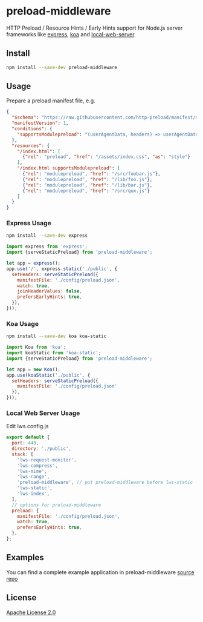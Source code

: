# preload-middleware

HTTP Preload / Resource Hints / Early Hints support for Node.js server frameworks like [express](https://npmjs.com/package/express), [koa](https://www.npmjs.com/package/koa) and [local-web-server](https://www.npmjs.com/package/local-web-server).

## Install

```sh
npm install --save-dev preload-middleware
```

## Usage

Prepare a preload manifest file, e.g.

```json
{
  "$schema": "https://raw.githubusercontent.com/http-preload/manifest/master/preload-v1.schema.json",
  "manifestVersion": 1,
  "conditions": {
    "supportsModulepreload": "(userAgentData, headers) => userAgentData.brands.some((e)=>e.brand==='Chromium'&&parseInt(e.version)>=66)"
  },
  "resources": {
    "/index.html": [
      {"rel": "preload", "href": "/assets/index.css", "as": "style"}
    ],
    "/index.html supportsModulepreload": [
      {"rel": "modulepreload", "href": "/src/foobar.js"},
      {"rel": "modulepreload", "href": "/lib/foo.js"},
      {"rel": "modulepreload", "href": "/lib/bar.js"},
      {"rel": "modulepreload", "href": "/src/qux.js"}
    ]
  }
}
```

### Express Usage

```sh
npm install --save-dev express
```

```js
import express from 'express';
import {serveStaticPreload} from 'preload-middleware';

let app = express();
app.use('/', express.static('./public', {
  setHeaders: serveStaticPreload({
    manifestFile: './config/preload.json',
    watch: true,
    joinHeaderValues: false,
    prefersEarlyHints: true,
  }),
}));
```

### Koa Usage

```sh
npm install --save-dev koa koa-static
```

```js
import Koa from 'koa';
import koaStatic from 'koa-static';
import {serveStaticPreload} from 'preload-middleware';

let app = new Koa();
app.use(koaStatic('./public', {
  setHeaders: serveStaticPreload({
    manifestFile: './config/preload.json'
  }),
}));
```

### Local Web Server Usage

Edit lws.config.js

```js
export default {
  port: 443,
  directory: './public',
  stack: [
    'lws-request-monitor',
    'lws-compress',
    'lws-mime',
    'lws-range',
    'preload-middleware', // put preload-middleware before lws-static
    'lws-static',
    'lws-index',
  ],
  // options for preload-middleware
  preload: {
    manifestFile: './config/preload.json',
    watch: true,
    prefersEarlyHints: true,
  },
};

```



## Examples

You can find a complete example application in preload-middleware [source repo](https://github.com/http-preload/preload-middleware)

## License

[Apache License 2.0](./LICENSE)
